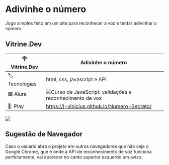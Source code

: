 # Adivinhe o número

Jogo simples feito em um site para reconhecer a voz e tentar adivinhar o número

## Vitrine.Dev

| :placard: Vitrine.Dev | Adivinhe o número |
| -------------  | --- |
| :label: Tecnologias | html, css, javascript e API
| 🟦 Alura         | ![Curso de JavaScript: validações e reconhecimento de voz](https://cursos.alura.com.br/course/javascript-validacoes-reconhecimento-voz)
| 🔗: Play     | https://j-vinicius.github.io/Numero-Secreto/

![](https://github.com/J-Vinicius/Numero-Secreto/assets/80431647/b55bf9ef-bfde-4c60-a289-fcc6d23a50f4#vitrinedev)

## Sugestão de Navegador

Caso o usuario abra o projeto em outros navegadores que não seja o Google Chrome, que é onde a API de reconhecimento de voz funciona perfeitamente, vai aparecer no canto superior esquerdo um aviso.
